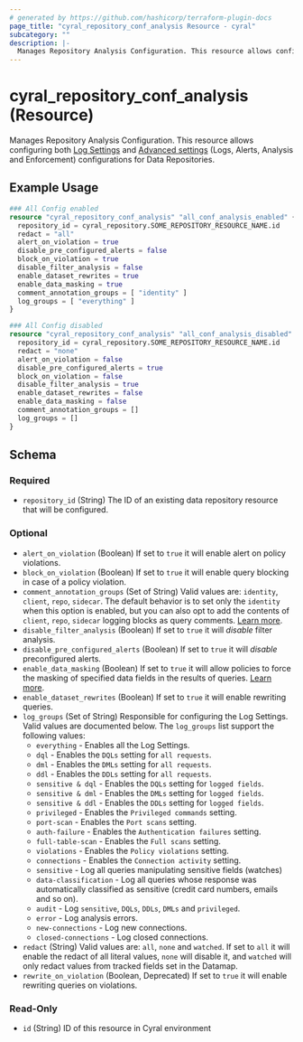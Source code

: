 ```yaml
---
# generated by https://github.com/hashicorp/terraform-plugin-docs
page_title: "cyral_repository_conf_analysis Resource - cyral"
subcategory: ""
description: |-
  Manages Repository Analysis Configuration. This resource allows configuring both Log Settings https://cyral.com/docs/manage-repositories/repo-log-volume and Advanced settings https://cyral.com/docs/manage-repositories/repo-advanced-settings (Logs, Alerts, Analysis and Enforcement) configurations for Data Repositories.
---
```


# cyral_repository_conf_analysis (Resource)

Manages Repository Analysis Configuration. This resource allows configuring both [Log Settings](https://cyral.com/docs/manage-repositories/repo-log-volume) and [Advanced settings](https://cyral.com/docs/manage-repositories/repo-advanced-settings) (Logs, Alerts, Analysis and Enforcement) configurations for Data Repositories.

## Example Usage

```terraform
### All Config enabled
resource "cyral_repository_conf_analysis" "all_conf_analysis_enabled" {
  repository_id = cyral_repository.SOME_REPOSITORY_RESOURCE_NAME.id
  redact = "all"
  alert_on_violation = true
  disable_pre_configured_alerts = false
  block_on_violation = true
  disable_filter_analysis = false
  enable_dataset_rewrites = true
  enable_data_masking = true
  comment_annotation_groups = [ "identity" ]
  log_groups = [ "everything" ]
}

### All Config disabled
resource "cyral_repository_conf_analysis" "all_conf_analysis_disabled" {
  repository_id = cyral_repository.SOME_REPOSITORY_RESOURCE_NAME.id
  redact = "none"
  alert_on_violation = false
  disable_pre_configured_alerts = true
  block_on_violation = false
  disable_filter_analysis = true
  enable_dataset_rewrites = false
  enable_data_masking = false
  comment_annotation_groups = []
  log_groups = []
}
```

<!-- schema generated by tfplugindocs -->

## Schema

### Required

- `repository_id` (String) The ID of an existing data repository resource that will be configured.

### Optional

- `alert_on_violation` (Boolean) If set to `true` it will enable alert on policy violations.
- `block_on_violation` (Boolean) If set to `true` it will enable query blocking in case of a policy violation.
- `comment_annotation_groups` (Set of String) Valid values are: `identity`, `client`, `repo`, `sidecar`. The default behavior is to set only the `identity` when this option is enabled, but you can also opt to add the contents of `client`, `repo`, `sidecar` logging blocks as query comments. [Learn more](https://support.cyral.com/support/solutions/articles/44002218978).
- `disable_filter_analysis` (Boolean) If set to `true` it will _disable_ filter analysis.
- `disable_pre_configured_alerts` (Boolean) If set to `true` it will _disable_ preconfigured alerts.
- `enable_data_masking` (Boolean) If set to `true` it will allow policies to force the masking of specified data fields in the results of queries. [Learn more](https://cyral.com/docs/using-cyral/masking/).
- `enable_dataset_rewrites` (Boolean) If set to `true` it will enable rewriting queries.
- `log_groups` (Set of String) Responsible for configuring the Log Settings. Valid values are documented below. The `log_groups` list support the following values:
  - `everything` - Enables all the Log Settings.
  - `dql` - Enables the `DQLs` setting for `all requests`.
  - `dml` - Enables the `DMLs` setting for `all requests`.
  - `ddl` - Enables the `DDLs` setting for `all requests`.
  - `sensitive & dql` - Enables the `DQLs` setting for `logged fields`.
  - `sensitive & dml` - Enables the `DMLs` setting for `logged fields`.
  - `sensitive & ddl` - Enables the `DDLs` setting for `logged fields`.
  - `privileged` - Enables the `Privileged commands` setting.
  - `port-scan` - Enables the `Port scans` setting.
  - `auth-failure` - Enables the `Authentication failures` setting.
  - `full-table-scan` - Enables the `Full scans` setting.
  - `violations` - Enables the `Policy violations` setting.
  - `connections` - Enables the `Connection activity` setting.
  - `sensitive` - Log all queries manipulating sensitive fields (watches)
  - `data-classification` - Log all queries whose response was automatically classified as sensitive (credit card numbers, emails and so on).
  - `audit` - Log `sensitive`, `DQLs`, `DDLs`, `DMLs` and `privileged`.
  - `error` - Log analysis errors.
  - `new-connections` - Log new connections.
  - `closed-connections` - Log closed connections.
- `redact` (String) Valid values are: `all`, `none` and `watched`. If set to `all` it will enable the redact of all literal values, `none` will disable it, and `watched` will only redact values from tracked fields set in the Datamap.
- `rewrite_on_violation` (Boolean, Deprecated) If set to `true` it will enable rewriting queries on violations.

### Read-Only

- `id` (String) ID of this resource in Cyral environment
